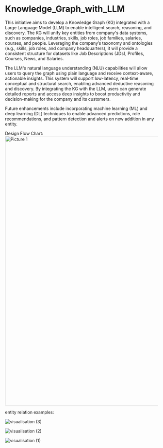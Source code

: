 # Knowledge_Graph_with_LLM
This initiative aims to develop a Knowledge Graph (KG) integrated with a Large Language Model (LLM) to enable intelligent search, reasoning, and discovery. The KG will unify key entities from company's data systems, such as companies, industries, skills, job roles, job families, salaries, courses, and people. Leveraging the company’s taxonomy and ontologies (e.g., skills, job roles, and company headquarters), it will provide a consistent structure for datasets like Job Descriptions (JDs), Profiles, Courses, News, and Salaries.

The LLM's natural language understanding (NLU) capabilities will allow users to query the graph using plain language and receive context-aware, actionable insights. This system will support low-latency, real-time conceptual and structural search, enabling advanced deductive reasoning and discovery. By integrating the KG with the LLM, users can generate detailed reports and access deep insights to boost productivity and decision-making for the company and its customers.

Future enhancements include incorporating machine learning (ML) and deep learning (DL) techniques to enable advanced predictions, role recommendations, and pattern detection and alerts on new addition in any entity.

Design Flow Chart:
<img width="886" alt="Picture 1" src="https://github.com/user-attachments/assets/76488509-db39-4833-a7e8-b0bbe73418ed" />


entity relation examples:

![visualisation (3)](https://github.com/user-attachments/assets/242d1c7f-54a8-4896-aa4b-39b3d28b5064)

![visualisation (2)](https://github.com/user-attachments/assets/3bdf1c11-2809-4d12-b453-d1c92f25f64e)

![visualisation (1)](https://github.com/user-attachments/assets/6764d737-99f3-41b0-92d1-8f1e05d2ce4b)

